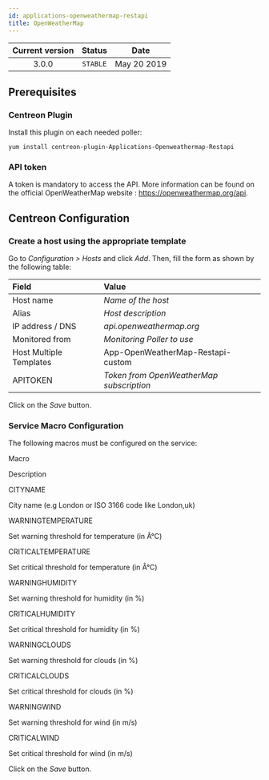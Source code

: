 ```yaml
---
id: applications-openweathermap-restapi
title: OpenWeatherMap
---
```


| Current version | Status | Date |
| :-: | :-: | :-: |
| 3.0.0 | `STABLE` | May 20 2019 |

## Prerequisites

### Centreon Plugin

Install this plugin on each needed poller:

``` shell
yum install centreon-plugin-Applications-Openweathermap-Restapi
```

### API token

A token is mandatory to access the API. More information can be found on the
official OpenWeatherMap website : <https://openweathermap.org/api>.

## Centreon Configuration

### Create a host using the appropriate template

Go to *Configuration \> Hosts* and click *Add*. Then, fill the form as shown by
the following table:

| Field                   | Value                                    |
| :---------------------- | :--------------------------------------- |
| Host name               | *Name of the host*                       |
| Alias                   | *Host description*                       |
| IP address / DNS        | *api.openweathermap.org*                 |
| Monitored from          | *Monitoring Poller to use*               |
| Host Multiple Templates | App-OpenWeatherMap-Restapi-custom        |
| APITOKEN                | *Token from OpenWeatherMap subscription* |

Click on the *Save* button.

### Service Macro Configuration

The following macros must be configured on the service:

Macro

Description

CITYNAME

City name (e.g London or ISO 3166 code like London,uk)

WARNINGTEMPERATURE

Set warning threshold for temperature (in Â°C)

CRITICALTEMPERATURE

Set critical threshold for temperature (in Â°C)

WARNINGHUMIDITY

Set warning threshold for humidity (in %)

CRITICALHUMIDITY

Set critical threshold for humidity (in %)

WARNINGCLOUDS

Set warning threshold for clouds (in %)

CRITICALCLOUDS

Set critical threshold for clouds (in %)

WARNINGWIND

Set warning threshold for wind (in m/s)

CRITICALWIND

Set critical threshold for wind (in m/s)

Click on the *Save* button.

